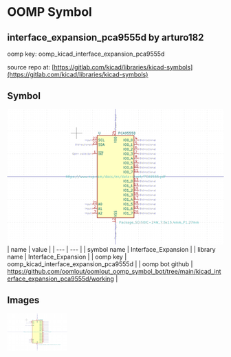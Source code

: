 # OOMP Symbol  
## interface_expansion_pca9555d  by arturo182  
  
oomp key: oomp_kicad_interface_expansion_pca9555d  
  
source repo at: [https://gitlab.com/kicad/libraries/kicad-symbols](https://gitlab.com/kicad/libraries/kicad-symbols)  
## Symbol  
  
[![working.png](working_600.png)](working.png)  
| name | value | 
| --- | --- | 
| symbol name | Interface_Expansion | 
| library name | Interface_Expansion | 
| oomp key | oomp_kicad_interface_expansion_pca9555d | 
| oomp bot github | https://github.com/oomlout/oomlout_oomp_symbol_bot/tree/main/kicad_interface_expansion_pca9555d/working | 
## Images  
  
[![working.png](working_140.png)](working.png)  
